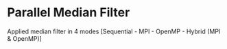 # Parallel Median Filter

Applied median filter in 4 modes [Sequential - MPI - OpenMP - Hybrid (MPI & OpenMP)]
